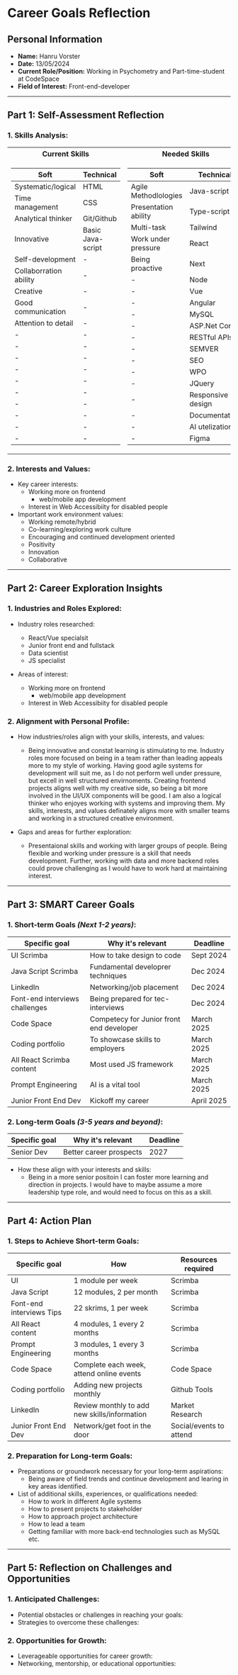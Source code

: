 # Career Goals Reflection

## Personal Information

- **Name:** Hanru Vorster
- **Date:** 13/05/2024
- **Current Role/Position:** Working in Psychometry and Part-time-student at CodeSpace
- **Field of Interest:** Front-end-developer

---

## Part 1: Self-Assessment Reflection

### 1. **Skills Analysis**:

<table>
<tr><th>Current Skills</th><th>Needed Skills</th></tr>
<tr><td>

| Soft                   | Technical         |
| ---------------------- | ----------------- |
| Systematic/logical     | HTML              |
| Time management        | CSS               |
| Analytical thinker     | Git/Github        |
| Innovative             | Basic Java-script |
| Self-development       | -                 |
| Collaborration ability | -                 |
| Creative               | -                 |
| Good communication     | -                 |
| Attention to detail    | -                 |
| -                      | -                 |
| -                      | -                 |
| -                      | -                 |
| -                      | -                 |
| -                      | -                 |
| -                      | -                 |
| -                      | -                 |
| -                      | -                 |
| -                      | -                 |
| -                      | -                 |

</td><td>

| Soft                 | Technical         |
| -------------------- | ----------------- |
| Agile Methodlologies | Java-script       |
| Presentation ability | Type-script       |
| Multi-task           | Tailwind          |
| Work under pressure  | React             |
| Being proactive      | Next              |
| -                    | Node              |
| -                    | Vue               |
| -                    | Angular           |
| -                    | MySQL             |
| -                    | ASP.Net Core      |
| -                    | RESTful APIs      |
| -                    | SEMVER            |
| -                    | SEO               |
| -                    | WPO               |
| -                    | JQuery            |
| -                    | Responsive design |
| -                    | Documentation     |
| -                    | AI utelization    |
| -                    | Figma             |

</td></tr> </table>

### 2. **Interests and Values**:

- Key career interests:
  - Working more on frontend
    - web/mobile app development
  - Interest in Web Accessibiity for disabled people
- Important work environment values:
  - Working remote/hybrid
  - Co-learning/exploring work culture
  - Encouraging and continued development oriented
  - Positivity
  - Innovation
  - Collaborative

---

## Part 2: Career Exploration Insights

### 1. **Industries and Roles Explored**:

- Industry roles researched:

  - React/Vue specialsit
  - Junior front end and fullstack
  - Data scientist
  - JS specialist

- Areas of interest:
  - Working more on frontend
    - web/mobile app development
  - Interest in Web Accessibiity for disabled people

### 2. **Alignment with Personal Profile**:

- How industries/roles align with your skills, interests, and values:

  - Being innovative and constat learning is stimulating to me. Industry roles more focused on being in a team rather than leading appeals more to my style of working. Having good agile systems for development will suit me, as I do not perform well under pressure, but excell in well structured envirnoments. Creating frontend projects aligns well with my creative side, so being a bit more involved in the UI/UX components will be good. I am also a logical thinker who enjoyes working with systems and improving them. My skills, interests, and values definately aligns more with smaller teams and working in a structured creative environment.

- Gaps and areas for further exploration:
  - Presentaional skills and working with larger groups of people. Being flexible and working under pressure is a skill that needs development. Further, working with data and more backend roles could prove challenging as I would have to work hard at maintaining interest.

---

## Part 3: SMART Career Goals

### 1. **Short-term Goals** _(Next 1-2 years)_:

| Specific goal                  | Why it's relevant                        | Deadline   |
| ------------------------------ | ---------------------------------------- | ---------- |
| UI Scrimba                     | How to take design to code               | Sept 2024  |
| Java Script Scrimba            | Fundamental developrer techniques        | Dec 2024   |
| LinkedIn                       | Networking/job placement                 | Dec 2024   |
| Font-end interviews challenges | Being prepared for tec-interviews        | Dec 2024   |
| Code Space                     | Competecy for Junior front end developer | March 2025 |
| Coding portfolio               | To showcase skills to employers          | March 2025 |
| All React Scrimba content      | Most used JS framework                   | March 2025 |
| Prompt Engineering             | AI is a vital tool                       | March 2025 |
| Junior Front End Dev           | Kickoff my career                        | April 2025 |

### 2. **Long-term Goals** _(3-5 years and beyond)_:

| Specific goal | Why it's relevant       | Deadline |
| ------------- | ----------------------- | -------- |
| Senior Dev    | Better career prospects | 2027     |

- How these align with your interests and skills:
  - Being in a more senior positoin I can foster more learning and direction in projects. I would have to maybe assume a more leadership type role, and would need to focus on this as a skill.

---

## Part 4: Action Plan

### 1. **Steps to Achieve Short-term Goals**:

| Specific goal            | How                                          | Resources required      |
| ------------------------ | -------------------------------------------- | ----------------------- |
| UI                       | 1 module per week                            | Scrimba                 |
| Java Script              | 12 modules, 2 per month                      | Scrimba                 |
| Font-end interviews Tips | 22 skrims, 1 per week                        | Scrimba                 |
| All React content        | 4 modules, 1 every 2 months                  | Scrimba                 |
| Prompt Engineering       | 3 modules, 1 every 3 months                  | Scrimba                 |
| Code Space               | Complete each week, attend online events     | Code Space              |
| Coding portfolio         | Adding new projects monthly                  | Github Tools            |
| LinkedIn                 | Review monthly to add new skills/information | Market Research         |
| Junior Front End Dev     | Network/get foot in the door                 | Social/events to attend |

### 2. **Preparation for Long-term Goals**:

- Preparations or groundwork necessary for your long-term aspirations:
  - Being aware of field trends and continue development and learing in key areas identified.
- List of additional skills, experiences, or qualifications needed:
    - How to work in different Agile systems
    - How to present projects to stakeholder
    - How to approach project architecture
    - How to lead a team
    - Getting familiar with more back-end technologies such as MySQL etc. 

---

## Part 5: Reflection on Challenges and Opportunities

### 1. **Anticipated Challenges**:

- Potential obstacles or challenges in reaching your goals:
- Strategies to overcome these challenges:

### 2. **Opportunities for Growth**:

- Leverageable opportunities for career growth:
- Networking, mentorship, or educational opportunities:

